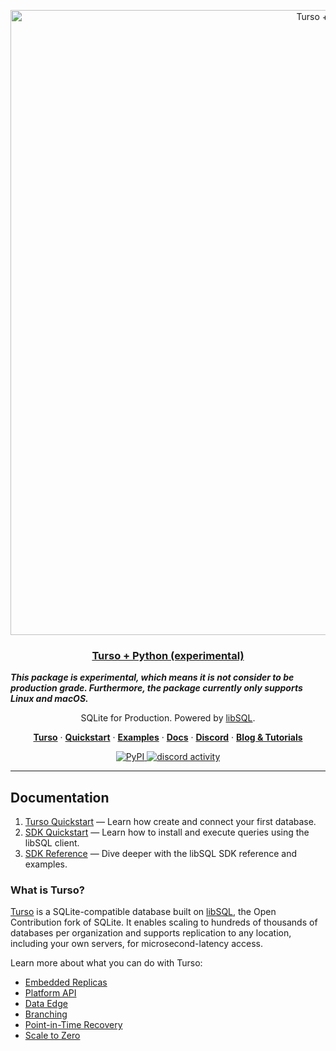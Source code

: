 <p align="center">
  <a href="https://docs.turso.tech/sdk/python/quickstart">
    <img alt="Turso + Python" src="https://github.com/tursodatabase/libsql-experimental-python/assets/950181/3748f2b3-872e-4cdd-bbe3-78491fd81dfa" width="1000">
    <h3 align="center">Turso + Python (experimental)</h3>
  </a>
</p>

<i><b>This package is experimental, which means it is not consider to be production grade. Furthermore, the package currently only supports Linux and macOS.</b></i>

<p align="center">
  SQLite for Production. Powered by <a href="https://turso.tech/libsql">libSQL</a>.
</p>

<p align="center">
  <a href="https://turso.tech"><strong>Turso</strong></a> ·
  <a href="https://docs.turso.tech/quickstart"><strong>Quickstart</strong></a> ·
  <a href="/examples"><strong>Examples</strong></a> ·
  <a href="https://docs.turso.tech"><strong>Docs</strong></a> ·
  <a href="https://discord.gg/turso"><strong>Discord</strong></a> ·
  <a href="https://blog.turso.tech/"><strong>Blog &amp; Tutorials</strong></a>
</p>

<p align="center">
  <a href="https://pypi.org/project/libsql-experimental">
    <img src="https://badge.fury.io/py/libsql-experimental.svg" alt="PyPI" title="PyPI" />
  </a>
  <a href="https://discord.com/invite/4B5D7hYwub">
    <img src="https://dcbadge.vercel.app/api/server/4B5D7hYwub?style=flat" alt="discord activity" title="join us on discord" />
  </a>
</p>

---

## Documentation

1. [Turso Quickstart](https://docs.turso.tech/quickstart) &mdash; Learn how create and connect your first database.
2. [SDK Quickstart](https://docs.turso.tech/sdk/python/quickstart) &mdash; Learn how to install and execute queries using the libSQL client.
3. [SDK Reference](https://docs.turso.tech/sdk/python/reference) &mdash; Dive deeper with the libSQL SDK reference and examples.

### What is Turso?

[Turso](https://turso.tech) is a SQLite-compatible database built on [libSQL](https://docs.turso.tech/libsql), the Open Contribution fork of SQLite. It enables scaling to hundreds of thousands of databases per organization and supports replication to any location, including your own servers, for microsecond-latency access.

Learn more about what you can do with Turso:

- [Embedded Replicas](https://docs.turso.tech/features/embedded-replicas)
- [Platform API](https://docs.turso.tech/features/platform-api)
- [Data Edge](https://docs.turso.tech/features/data-edge)
- [Branching](https://docs.turso.tech/features/branching)
- [Point-in-Time Recovery](https://docs.turso.tech/features/point-in-time-recovery)
- [Scale to Zero](https://docs.turso.tech/features/scale-to-zero)
